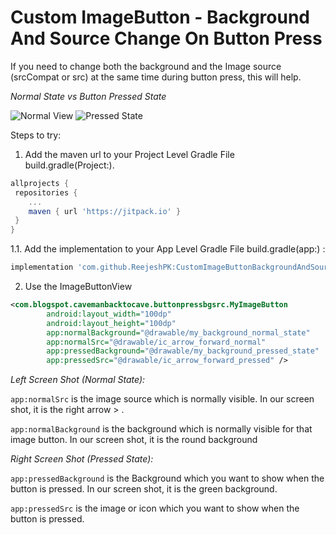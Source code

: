 # **Custom ImageButton - Background And Source Change On Button Press**
If you need to change both the background and the Image source (srcCompat or src) at the same time during button press, this will help.

_Normal State vs Button Pressed State_

![Normal View](https://i.ibb.co/4phYBZz/Webp-net-resizeimage-1.png)
![Pressed State](https://i.ibb.co/TbFdX9s/Webp-net-resizeimage-2.png)

Steps to try:

1. Add the maven url to your Project Level Gradle File build.gradle(Project:).
```gradle
allprojects {
 repositories {
	...
	maven { url 'https://jitpack.io' }
 }
}
```

1.1. Add the implementation to your App Level Gradle File build.gradle(app:) :

```gradle 
implementation 'com.github.ReejeshPK:CustomImageButtonBackgroundAndSourceChangeOnPress:1.0'
```

2. Use the ImageButtonView

```xml
<com.blogspot.cavemanbacktocave.buttonpressbgsrc.MyImageButton
        android:layout_width="100dp"
        android:layout_height="100dp"        
        app:normalBackground="@drawable/my_background_normal_state"
        app:normalSrc="@drawable/ic_arrow_forward_normal"
        app:pressedBackground="@drawable/my_background_pressed_state"
        app:pressedSrc="@drawable/ic_arrow_forward_pressed" />
```

_Left Screen Shot (Normal State):_

`app:normalSrc` is the image source which is normally visible. In our screen shot, it is the right arrow > .

`app:normalBackground` is the background which is normally visible for that image button. In our screen shot, it is the round background 

_Right Screen Shot (Pressed State):_

`app:pressedBackground` is the Background which you want to show when the button is pressed. In our screen shot, it is the green background.

`app:pressedSrc` is the image or icon which you want to show when the button is pressed. 



